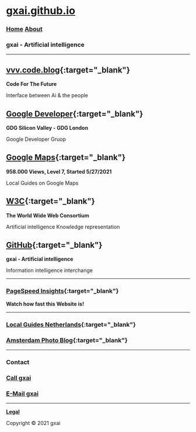 # **[gxai.github.io](https://gxai.github.io)**
### **[Home](https://gxai.github.io)**  **[About](https://gxai.github.io/About)**
### **gxai - Artificial intelligence**

---

## **[vvv.code.blog](https://vvv.code.blog){:target="_blank"}**
**Code For The Future**

Interface between Ai & the people

## **[Google Developer](https://www.meetup.com/en-AU/gdg-silicon-valley/members/336931816/){:target="_blank"}**
**GDG Silicon Valley - GDG London**

Google Developer Gruop

## **[Google Maps](https://maps.app.goo.gl/Lnubtwco1j3RKj568){:target="_blank"}**
**958.000 Views, Level 7, Started 5/27/2021**

Local Guides on Google Maps

## **[W3C](https://www.w3.org/community/aikr/wiki/User:Michaelweber){:target="_blank"}**
**The World Wide Web Consortium**

Artificial intelligence Knowledge representation

## **[GitHub](https://github.com/gxai){:target="_blank"}**
**gxai - Artificial intelligence**

Information intelligence interchange

---

### **[PageSpeed Insights](https://developers.google.com/speed/pagespeed/insights/?url=https%3A%2F%2Fgxai.github.io%2F&tab=desktop){:target="_blank"}**
**Watch how fast this Website is!**

---

### **[Local Guides Netherlands](https://m.facebook.com/Local-Guides-Netherlands-110067524667431#){:target="_blank"}**

### **[Amsterdam Photo Blog](https://amsterdam.photo.blog){:target="_blank"}**

---

### **Contact**

### **[Call gxai](tel:31649557828)**

### **[E-Mail gxai](mailto:gxai.git@gmail.com)**

---

**[Legal](https://gxai.github.io/legal)**

Copyright © 2021 gxai
